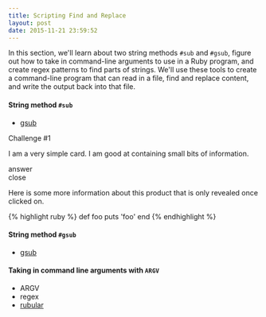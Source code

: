 ```yaml
---
title: Scripting Find and Replace
layout: post
date: 2015-11-21 23:59:52
---
```


In this section, we'll learn about two string methods `#sub` and `#gsub`, figure out how to take in command-line arguments to use in a Ruby program, and create regex patterns to find parts of strings. We'll use these tools to create a command-line program that can read in a file, find and replace content, and write the output back into that file.  

#### String method `#sub`

* [gsub](http://ruby-doc.org/core-2.2.4/String.html#method-i-gsub)

<div class="card blue-grey darken-1">
  <div class="card-content white-text">
    <span class="card-title">Challenge #1</span>
    <p>
      I am a very simple card. I am good at containing small bits of information.
    </p>
  </div>
  <div class="card-content card-action orange-text">
    <span class="activator orange-text">answer</span>
  </div>
  <div class="card-reveal">
    <span class="card-title orange-text">close</span>
    <p>Here is some more information about this product that is only revealed once clicked on.</p>
    {% highlight ruby %}
    def foo
      puts 'foo'
    end
    {% endhighlight %}
  </div>
</div>

#### String method `#gsub`

* [gsub](http://ruby-doc.org/core-2.2.4/String.html#method-i-gsub)

#### Taking in command line arguments with `ARGV`

* ARGV
* regex
* [rubular](http://rubular.com/)
